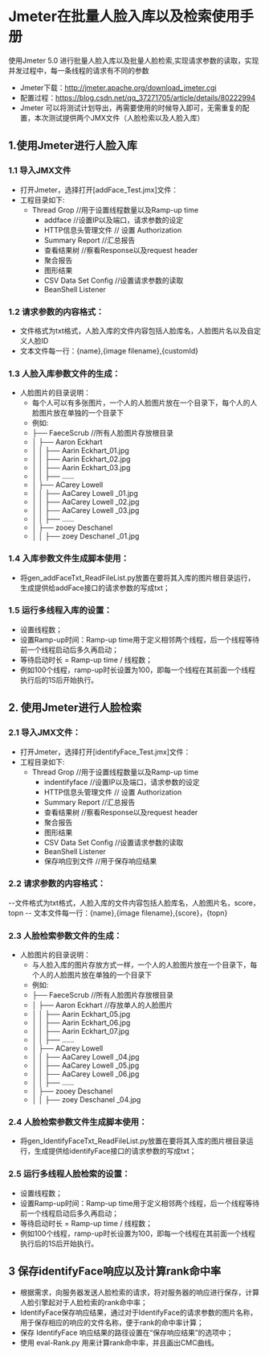 ﻿# Jmeter在批量人脸入库以及检索使用手册

使用Jmeter 5.0 进行批量人脸入库以及批量人脸检索,实现请求参数的读取，实现并发过程中，每一条线程的请求有不同的参数 
- Jmeter下载：http://jmeter.apache.org/download_jmeter.cgi 
- 配置过程：https://blog.csdn.net/qq_37271705/article/details/80222994
- Jmeter 可以将测试计划导出，再需要使用的时候导入即可，无需重复的配置，本次测试提供两个JMX文件（人脸检索以及人脸入库）
## 1.使用Jmeter进行人脸入库 
### 1.1 导入JMX文件
- 打开Jmeter，选择打开[addFace_Test.jmx]文件：
- 工程目录如下:
	- Thread Grop              //用于设置线程数量以及Ramp-up time
		- addface                //设置IP以及端口，请求参数的设定
		- HTTP信息头管理文件     // 设置 Authorization 
		- Summary Report         //汇总报告
		- 查看结果树  	        //察看Response以及request header
		- 聚合报告
		- 图形结果
		- CSV Data Set Config    //设置请求参数的读取
		- BeanShell Listener 

### 1.2 请求参数的内容格式：
- 文件格式为txt格式，人脸入库的文件内容包括人脸库名，人脸图片名以及自定义人脸ID 
- 文本文件每一行：{name},{image filename},{customId} 

### 1.3 人脸入库参数文件的生成：
  - 人脸图片的目录说明：
  	- 每个人可以有多张图片，一个人的人脸图片放在一个目录下，每个人的人脸图片放在单独的一个目录下
  	- 例如:
  	- ├── FaeceScrub           //所有人脸图片存放根目录
  	- │   ├──  Aaron Eckhart
	- │   │   ├── Aarin Eckhart_01.jpg
	- │   │   ├── Aarin Eckhart_02.jpg
	- │   │   ├── Aarin Eckhart_03.jpg
	- │   │   ├──  ...... 
	- │   ├── ACarey Lowell 
	- │   │   ├── AaCarey Lowell _01.jpg
	- │   │   ├── AaCarey Lowell _02.jpg
	- │   │   ├── AaCarey Lowell _03.jpg
	- │   │   ├──  ...... 
	- │   ├── zooey Deschanel 
	- │   │   ├── zoey Deschanel _01.jpg

### 1.4 入库参数文件生成脚本使用：
  - 将gen_addFaceTxt_ReadFileList.py放置在要将其入库的图片根目录运行，生成提供给addFace接口的请求参数的写成txt；
 
### 1.5 运行多线程入库的设置：
  - 设置线程数；
  - 设置Ramp-up时间：Ramp-up time用于定义相邻两个线程，后一个线程等待前一个线程启动后多久再启动；
  - 等待启动时长 = Ramp-up time / 线程数；
  - 例如100个线程，ramp-up时长设置为100，即每一个线程在其前面一个线程执行后的1S后开始执行。

## 2. 使用Jmeter进行人脸检索
### 2.1 导入JMX文件：
- 打开Jmeter，选择打开[identifyFace_Test.jmx]文件：
- 工程目录如下:
	- Thread Grop              //用于设置线程数量以及Ramp-up time
		- indentifyface          //设置IP以及端口，请求参数的设定
		- HTTP信息头管理文件     // 设置 Authorization
		- Summary Report         //汇总报告
		- 查看结果树  		    //察看Response以及request header
		- 聚合报告
		- 图形结果
		- CSV Data Set Config   //设置请求参数的读取
		- BeanShell Listener 
   	 	- 保存响应到文件        //用于保存响应结果

### 2.2 请求参数的内容格式：
--文件格式为txt格式，人脸入库的文件内容包括人脸库名，人脸图片名，score，topn
-- 文本文件每一行：{name},{image filename},{score}，{topn} 

### 2.3 人脸检索参数文件的生成：
  - 人脸图片的目录说明：
  	- 与人脸入库的图片存放方式一样，一个人的人脸图片放在一个目录下，每个人的人脸图片放在单独的一个目录下
  	- 例如:
	- ├── FaeceScrub           //所有人脸图片存放根目录
	- │   ├──  Aaron Eckhart      //存放单人的人脸图片
	- │   │   ├── Aarin Eckhart_05.jpg
	- │   │   ├── Aarin Eckhart_06.jpg
	- │   │   ├── Aarin Eckhart_07.jpg
	- │   │   ├──  ...... 
	- │   ├── ACarey Lowell 
	- │   │   ├── AaCarey Lowell _04.jpg
	- │   │   ├── AaCarey Lowell _05.jpg
	- │   │   ├── AaCarey Lowell _06.jpg
	- │   │   ├──  ...... 
	- │   ├── zooey Deschanel 
	- │   │   ├── zoey Deschanel _04.jpg

### 2.4 人脸检索参数文件生成脚本使用：
 - 将gen_IdentifyFaceTxt_ReadFileList.py放置在要将其入库的图片根目录运行，生成提供给identifyFace接口的请求参数的写成txt；
 
### 2.5 运行多线程人脸检索的设置：
  - 设置线程数；
  - 设置Ramp-up时间：Ramp-up time用于定义相邻两个线程，后一个线程等待前一个线程启动后多久再启动；
  - 等待启动时长 = Ramp-up time / 线程数；
  - 例如100个线程，ramp-up时长设置为100，即每一个线程在其前面一个线程执行后的1S后开始执行。

## 3 保存identifyFace响应以及计算rank命中率
  - 根据需求，向服务器发送人脸检索的请求，将对服务器的响应进行保存，计算人脸引擎起对于人脸检索的rank命中率；
  - IdentifyFace保存响应结果，通过对于IdentifyFace的请求参数的图片名称，用于保存相应的响应的文件名称，便于rank的命中率计算；
  - 保存 IdentifyFace 响应结果的路径设置在“保存响应结果”的选项中；
  - 使用 eval-Rank.py 用来计算rank命中率，并且画出CMC曲线。




